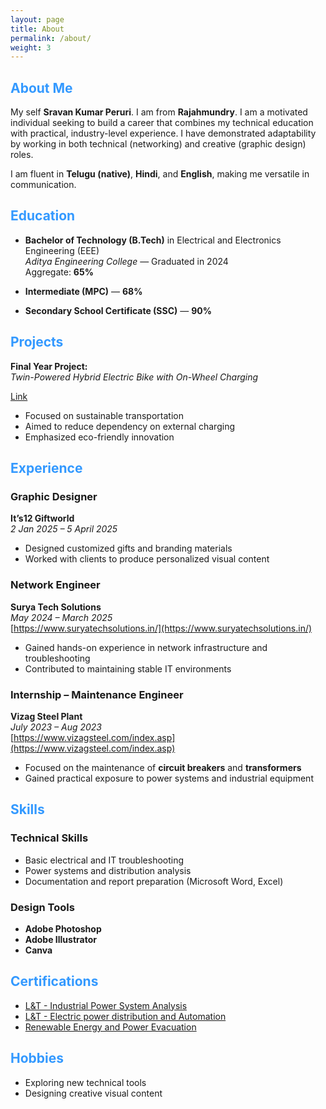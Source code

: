 ```yaml
---
layout: page
title: About
permalink: /about/
weight: 3
---
```


<h2 style="color:#3399FF">About Me</h2>

My self **Sravan Kumar Peruri**. I am from **Rajahmundry**. I am a motivated individual seeking to build a career that combines my technical education with practical, industry-level experience. I have demonstrated adaptability by working in both technical (networking) and creative (graphic design) roles.

I am fluent in **Telugu (native)**, **Hindi**, and **English**, making me versatile in communication.

<h2 style="color:#3399FF">Education</h2>

- **Bachelor of Technology (B.Tech)** in Electrical and Electronics Engineering (EEE)  
  _Aditya Engineering College_ — Graduated in 2024  
  Aggregate: **65%**

- **Intermediate (MPC)** — **68%**

- **Secondary School Certificate (SSC)** — **90%**

<h2 style="color:#3399FF">Projects</h2>

**Final Year Project:**  
_Twin-Powered Hybrid Electric Bike with On-Wheel Charging_

[Link](https://github.com/SravanKumarPeruri/Twin-Powered-Hybrid-Electric-Bike-Integrated-with-On-Wheel-Charging)

- Focused on sustainable transportation
- Aimed to reduce dependency on external charging
- Emphasized eco-friendly innovation

<h2 style="color:#3399FF">Experience</h2>

<h3>Graphic Designer</h3>

**It’s12 Giftworld**  
_2 Jan 2025 – 5 April 2025_

- Designed customized gifts and branding materials
- Worked with clients to produce personalized visual content

<h3>Network Engineer</h3>

**Surya Tech Solutions**  
_May 2024 – March 2025_  
[https://www.suryatechsolutions.in/](https://www.suryatechsolutions.in/)

- Gained hands-on experience in network infrastructure and troubleshooting
- Contributed to maintaining stable IT environments

<h3>Internship – Maintenance Engineer</h3>

**Vizag Steel Plant**  
_July 2023 – Aug 2023_  
[https://www.vizagsteel.com/index.asp](https://www.vizagsteel.com/index.asp)

- Focused on the maintenance of **circuit breakers** and **transformers**
- Gained practical exposure to power systems and industrial equipment

<h2 style="color:#3399FF">Skills</h2>

<h3>Technical Skills</h3>

- Basic electrical and IT troubleshooting
- Power systems and distribution analysis
- Documentation and report preparation (Microsoft Word, Excel)

<h3>Design Tools</h3>

- **Adobe Photoshop**
- **Adobe Illustrator**
- **Canva**

<h2 style="color:#3399FF">Certifications</h2>

- [L&T - Industrial Power System Analysis](https://drive.google.com/file/d/1VIxe80Vw0jbzwTz_sPML2dyacFqL0LXQ/view?usp=sharing)
- [L&T - Electric power distribution and Automation](https://drive.google.com/file/d/1VPGEV3vQX5BzEO1-35qGMyd8khMAdH40/view?usp=sharing)
- [Renewable Energy and Power Evacuation](https://drive.google.com/file/d/1UzBEzBggk_97H3fjulV1isEH9I4u4LaC/view)

<h2 style="color:#3399FF">Hobbies</h2>

- Exploring new technical tools
- Designing creative visual content
